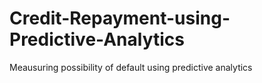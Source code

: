 # Credit-Repayment-using-Predictive-Analytics
Meausuring possibility of default using predictive analytics 
